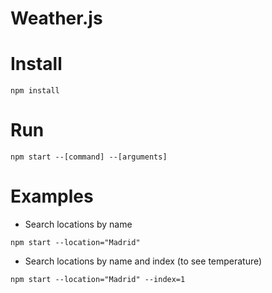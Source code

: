 # Weather.js

# Install

```
npm install
```

# Run

```
npm start --[command] --[arguments]
```

# Examples

+ Search locations by name

```
npm start --location="Madrid"
```

+ Search locations by name and index (to see temperature)

```
npm start --location="Madrid" --index=1
```
